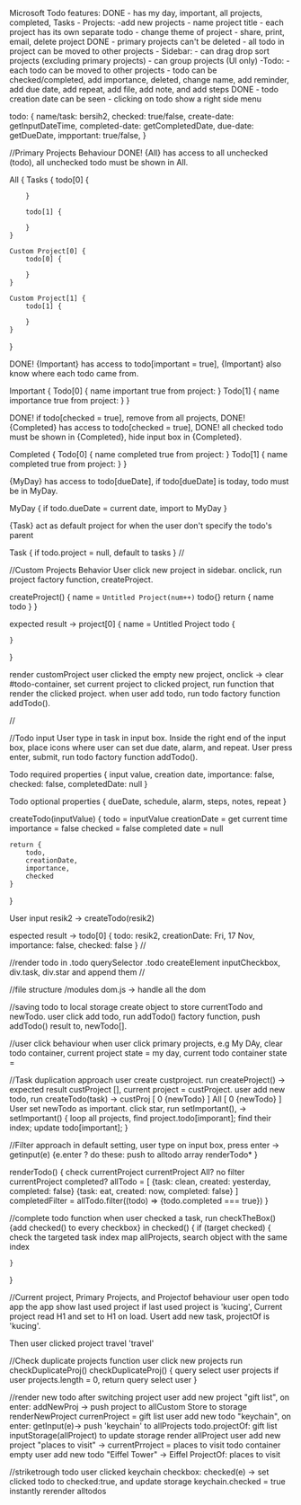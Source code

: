 Microsoft Todo features:
DONE    - has my day, important, all projects, completed, Tasks
    - Projects:
        -add new projects
        - name project title
        - each project has its own separate todo
        - change theme of project
        - share, print, email, delete project
DONE    - primary projects can't be deleted
        - all todo in project can be moved to other projects
    - Sidebar:
        - can drag drop sort projects (excluding primary projects)
        - can group projects (UI only)
    -Todo:
        - each todo can be moved to other projects
        - todo can be checked/completed, add importance, deleted, change name, add reminder, add due date, add repeat, add file, add note, and add steps
DONE    - todo creation date can be seen
        - clicking on todo show a right side menu

todo: {
    name/task: bersih2,
    checked: true/false,
    create-date: getInputDateTime,
    completed-date: getCompletedDate,
    due-date: getDueDate,
    impportant: true/false,
}

//Primary Projects Behaviour
DONE! {All} has access to all unchecked (todo),
    all unchecked todo must be shown in All.

All {
    Tasks {
        todo[0] {

        }

        todo[1] {

        }    
    }

    Custom Project[0] {
        todo[0] {

        }
    }

    Custom Project[1] {
        todo[1] {
            
        }
    }
}

DONE! {Important} has access to todo[important = true],
{Important} also know where each todo came from.

Important {
    Todo[0] {
        name
        important true
        from project:
    }
    Todo[1] {
        name
        importance true
        from project:
    }
}

DONE!   if todo[checked = true], remove from all projects,
DONE!    {Completed} has access to todo[checked = true],
DONE!   all checked todo must be shown in {Completed},
   hide input box in {Completed}.

Completed {
        Todo[0] {
        name
        completed true
        from project:
    }
    Todo[1] {
        name
        completed true
        from project:
    }
}

{MyDay} has access to todo[dueDate],
if todo[dueDate] is today, todo must be in MyDay.

MyDay {
    if todo.dueDate = current date, import to MyDay
}

{Task} act as default project for when the user don't specify the todo's parent

Task {
    if todo.project = null, default to tasks
}
//

//Custom Projects Behavior
User click new project in sidebar.
onclick, run project factory function, createProject.

createProject() {
    name = `Untitled Project(num++)`
    todo{}
    return {
        name
        todo
    }
}

expected result -> project[0] {
    name = Untitled Project
    todo {

    }
}

render customProject
user clicked the empty new project,
onclick -> clear #todo-container, set current project to clicked project, run function that render the clicked project.
when user add todo, run todo factory function addTodo().

//

//Todo input
User type in task in input box.
Inside the right  end of the input box, 
place icons where user can set due date, alarm, and repeat.
User press enter, submit, run todo factory function addTodo().

Todo required properties {
    input value, 
    creation date, 
    importance: false, 
    checked: false,
    completedDate: null
    }

Todo optional properties {
    dueDate,
    schedule,
    alarm,
    steps,
    notes,
    repeat
}

createTodo(inputValue) {
    todo = inputValue
    creationDate = get current time
    importance = false
    checked = false
    completed date = null

    return {
        todo,
        creationDate,
        importance,
        checked
    }
}

User input resik2 -> createTodo(resik2)

espected result -> todo[0] {
                            todo: resik2,
                            creationDate: Fri, 17 Nov,
                            importance: false,
                            checked: false
                            }
//

//render todo in .todo
querySelector .todo
createElement inputCheckbox, div.task, div.star and append them
//

//file structure
/modules
    dom.js -> handle all the dom
    

//saving todo to local storage
create object to store currentTodo and newTodo. 
user click add todo, run addTodo() factory function, push addTodo() result to,
newTodo[].

//user click behaviour
when user click primary projects, e.g My DAy,
clear todo container,
current project state = my day,
current todo container state = 

//Task duplication approach
user create custproject.
run createProject() -> expected result custProject [], current project = custProject.
user add new todo, run createTodo(task) ->
    custProj [
        0 {newTodo}
    ]
    All [
        0 {newTodo}
    ]
User set newTodo as important.
click star, run setImportant(), ->
    setImportant() {
        loop all projects, find project.todo[imporant];
        find their index;
        update todo[important]; 
    }

//Filter approach
in default setting, user type on input box, press enter -> 
    getinput(e) {e.enter ? do these:
    push to alltodo array
    renderTodo*
    }

renderTodo() {
    check currentProject
    currentProject All?
        no filter
    currentProject completed?
        allTodo = [
            {task: clean, created: yesterday, completed: false}
            {task: eat, created: now, completed: false}
        ]
        completedFilter = allTodo.filter((todo) => {todo.completed === true})
}

//complete todo function
when user checked a task,
run checkTheBox() {add checked() to every checkbox}
in checked() {
    if (target checked) {
        check the targeted task index
        map allProjects, search object with the same index
        
    }
}


//Current project, Primary Projects, and Projectof behaviour
user open todo app
the app show last used project
if last used project is 'kucing',
Current project read H1 and set to H1 on load.
Usert add new task, projectOf is 'kucing'.

Then user clicked project travel 'travel'

//Check duplicate projects function
user click new projects
run checkDuplicateProj()
checkDuplicateProj() {
    query select user projects
    if user projects.length = 0, return
    query select user
}


//render new todo after switching project
user add new project "gift list", on enter:
addNewProj ->
    push project to allCustom
    Store to storage
    renderNewProject
     currenProject = gift list
user add new todo "keychain", on enter:
 getInput(e)-> 
    push 'keychain' to allProjects
    todo.projectOf: gift list
    inputStorage(allProject) to update storage
    render allProject
user add new project "places to visit" -> currentPrroject = places to visit
todo container empty
user add new todo "Eiffel Tower" -> Eiffel ProjectOf: places to visit

//striketrough todo
user clicked keychain checkbox:
checked(e) -> 
    set clicked todo to checked:true, and update storage
    keychain.checked = true
    instantly rerender alltodos


